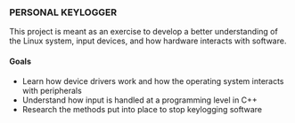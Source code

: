 ### PERSONAL KEYLOGGER ###

This project is meant as an exercise to develop a better understanding of the Linux system, input devices, and how hardware interacts with software.

#### Goals ####

- Learn how device drivers work and how the operating system interacts with peripherals
- Understand how input is handled at a programming level in C++
- Research the methods put into place to stop keylogging software
